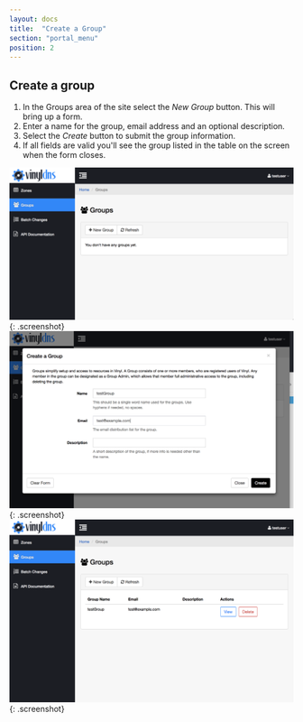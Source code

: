 ```yaml
---
layout: docs
title:  "Create a Group"
section: "portal_menu"
position: 2
---
```

## Create a group
1. In the Groups area of the site select the *New Group* button. This will bring up a form.
1. Enter a name for the group, email address and an optional description.
1. Select the *Create* button to submit the group information.
1. If all fields are valid you'll see the group listed in the table on the screen when the form closes.

![Groups main screenshot](../img/portal/groups-main.png){: .screenshot}
![Groups form screenshot](../img/portal/create-group.png){: .screenshot}
![Created group listed screenshot](../img/portal/groups-listed.png){: .screenshot}
